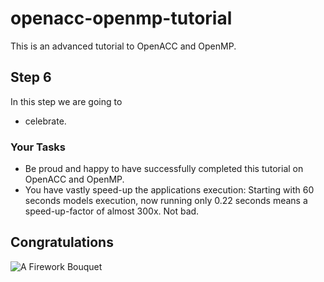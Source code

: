 # openacc-openmp-tutorial
This is an advanced tutorial to OpenACC and OpenMP.

## Step 6
In this step we are going to 
* celebrate.

### Your Tasks
* Be proud and happy to have successfully completed this tutorial on OpenACC and OpenMP.
* You have vastly speed-up the applications execution: Starting with 60 seconds models execution, now running only 0.22 seconds means a speed-up-factor of almost 300x. Not bad.

## Congratulations
![A Firework Bouquet](https://upload.wikimedia.org/wikipedia/commons/thumb/2/20/A_Firework_Bouquet_%28Unsplash%29.jpg/1024px-A_Firework_Bouquet_%28Unsplash%29.jpg)
